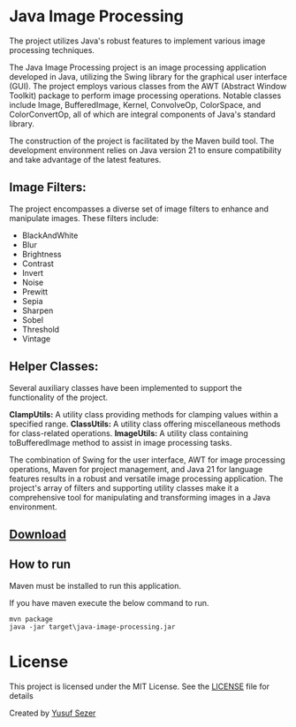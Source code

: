 # Java Image Processing

The project utilizes Java's robust features to implement various image processing techniques.

The Java Image Processing project is an image processing application developed in Java, utilizing the Swing library for the graphical user interface (GUI). The project employs various classes from the AWT (Abstract Window Toolkit) package to perform image processing operations. Notable classes include Image, BufferedImage, Kernel, ConvolveOp, ColorSpace, and ColorConvertOp, all of which are integral components of Java's standard library.

The construction of the project is facilitated by the Maven build tool. The development environment relies on Java version 21 to ensure compatibility and take advantage of the latest features.

## Image Filters:

The project encompasses a diverse set of image filters to enhance and manipulate images. These filters include:

- BlackAndWhite
- Blur
- Brightness
- Contrast
- Invert
- Noise
- Prewitt
- Sepia
- Sharpen
- Sobel
- Threshold
- Vintage

## Helper Classes:

Several auxiliary classes have been implemented to support the functionality of the project.

**ClampUtils:** A utility class providing methods for clamping values within a specified range.
**ClassUtils:** A utility class offering miscellaneous methods for class-related operations.
**ImageUtils:** A utility class containing toBufferedImage method to assist in image processing tasks.

The combination of Swing for the user interface, AWT for image processing operations, Maven for project management, and Java 21 for language features results in a robust and versatile image processing application. The project's array of filters and supporting utility classes make it a comprehensive tool for manipulating and transforming images in a Java environment.

## [Download](https://github.com/yusufsefasezer/java-image-processing/archive/master.zip)

## How to run

Maven must be installed to run this application.

If you have maven execute the below command to run.

```
mvn package
java -jar target\java-image-processing.jar
```

# License
This project is licensed under the MIT License. See the [LICENSE](LICENSE) file for details

Created by [Yusuf Sezer](https://www.yusufsezer.com)
